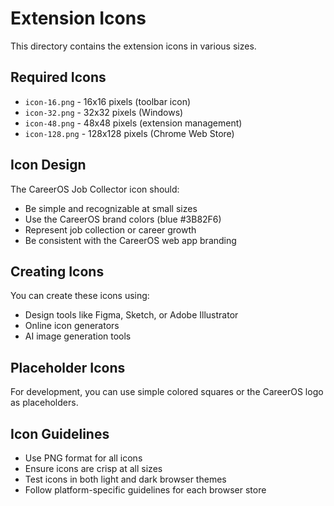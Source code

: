 # Extension Icons

This directory contains the extension icons in various sizes.

## Required Icons

- `icon-16.png` - 16x16 pixels (toolbar icon)
- `icon-32.png` - 32x32 pixels (Windows)
- `icon-48.png` - 48x48 pixels (extension management)
- `icon-128.png` - 128x128 pixels (Chrome Web Store)

## Icon Design

The CareerOS Job Collector icon should:
- Be simple and recognizable at small sizes
- Use the CareerOS brand colors (blue #3B82F6)
- Represent job collection or career growth
- Be consistent with the CareerOS web app branding

## Creating Icons

You can create these icons using:
- Design tools like Figma, Sketch, or Adobe Illustrator
- Online icon generators
- AI image generation tools

## Placeholder Icons

For development, you can use simple colored squares or the CareerOS logo as placeholders.

## Icon Guidelines

- Use PNG format for all icons
- Ensure icons are crisp at all sizes
- Test icons in both light and dark browser themes
- Follow platform-specific guidelines for each browser store
